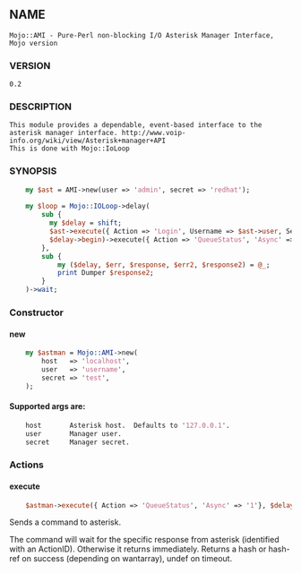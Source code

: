 ## NAME
    Mojo::AMI - Pure-Perl non-blocking I/O Asterisk Manager Interface, Mojo version
 
### VERSION
    0.2

### DESCRIPTION
    This module provides a dependable, event-based interface to the asterisk manager interface. http://www.voip-info.org/wiki/view/Asterisk+manager+API
    This is done with Mojo::IoLoop

### SYNOPSIS
```perl
    my $ast = AMI->new(user => 'admin', secret => 'redhat');
    
    my $loop = Mojo::IOLoop->delay(
        sub {
          my $delay = shift;
          $ast->execute({ Action => 'Login', Username => $ast->user, Secret => $ast->secret }, 
          $delay->begin)->execute({ Action => 'QueueStatus', 'Async' => '1'}, $delay->begin);
        },
        sub {
            my ($delay, $err, $response, $err2, $response2) = @_;
            print Dumper $response2;
        }
    )->wait;
```
### Constructor
#### new
```perl
    my $astman = Mojo::AMI->new(
        host   => 'localhost',
        user   => 'username',
        secret => 'test',
    );
```
#### Supported args are:
```perl
    host       Asterisk host.  Defaults to '127.0.0.1'.
    user       Manager user.
    secret     Manager secret.
```
### Actions
#### execute
```perl
    $astman->execute({ Action => 'QueueStatus', 'Async' => '1'}, $delay->begin);
```
Sends a command to asterisk.

The command will wait for the specific response from asterisk (identified with an ActionID). Otherwise it returns immediately.
Returns a hash or hash-ref on success (depending on wantarray), undef on timeout.

